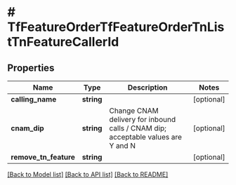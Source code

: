 # # TfFeatureOrderTfFeatureOrderTnListTnFeatureCallerId

## Properties

Name | Type | Description | Notes
------------ | ------------- | ------------- | -------------
**calling_name** | **string** |  | [optional]
**cnam_dip** | **string** | Change CNAM delivery for inbound calls / CNAM dip; acceptable values are Y and N | [optional]
**remove_tn_feature** | **string** |  | [optional]

[[Back to Model list]](../../README.md#models) [[Back to API list]](../../README.md#endpoints) [[Back to README]](../../README.md)
